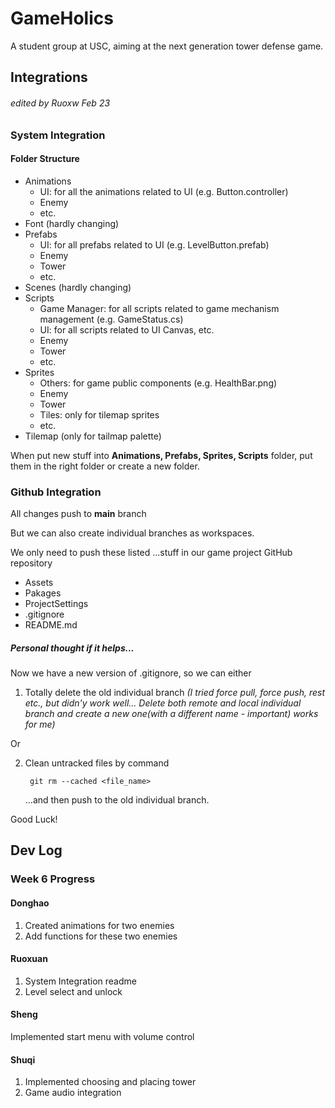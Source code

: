 # GameHolics

A student group at USC, aiming at the next generation tower defense game.



## Integrations

###### edited by Ruoxw Feb 23

### System Integration

#### Folder Structure

- Animations
  - UI: for all the animations related to UI (e.g. Button.controller)
  - Enemy
  - etc.
- Font (hardly changing)
- Prefabs
  - UI: for all prefabs related to UI (e.g. LevelButton.prefab)
  - Enemy
  - Tower
  - etc.
- Scenes (hardly changing)
- Scripts
  - Game Manager: for all scripts related to game mechanism management (e.g. GameStatus.cs)
  - UI: for all scripts related to UI Canvas, etc.
  - Enemy
  - Tower
  - etc.
- Sprites
  - Others: for game public components (e.g. HealthBar.png)
  - Enemy
  - Tower
  - Tiles: only for tilemap sprites
  - etc.
- Tilemap (only for tailmap palette)



When put new stuff into **Animations, Prefabs, Sprites, Scripts** folder, put them in the right folder or create a new folder.



### Github Integration

All changes push to **main** branch

But we can also create individual branches as workspaces.

We only need to push these listed ...stuff in our game project GitHub repository

- Assets
- Pakages
- ProjectSettings
- .gitignore
- README.md



##### Personal thought if it helps...

Now we have a new version of .gitignore, so we can either 

1. Totally delete the old individual branch *(I tried force pull, force push, rest etc., but didn'y work well... Delete both remote and local individual branch and create a new one(with a different name - important) works for me)*

Or

2. Clean untracked files by command

   ` git rm --cached <file_name>`

   ...and then push to the old individual branch.



Good Luck!





## Dev Log

### Week 6 Progress

#### Donghao

1. Created animations for two enemies
2. Add functions for these two enemies

#### Ruoxuan

1. System Integration readme
2. Level select and unlock

#### Sheng

Implemented start menu with volume control

#### Shuqi

1. Implemented choosing and placing tower
2. Game audio integration